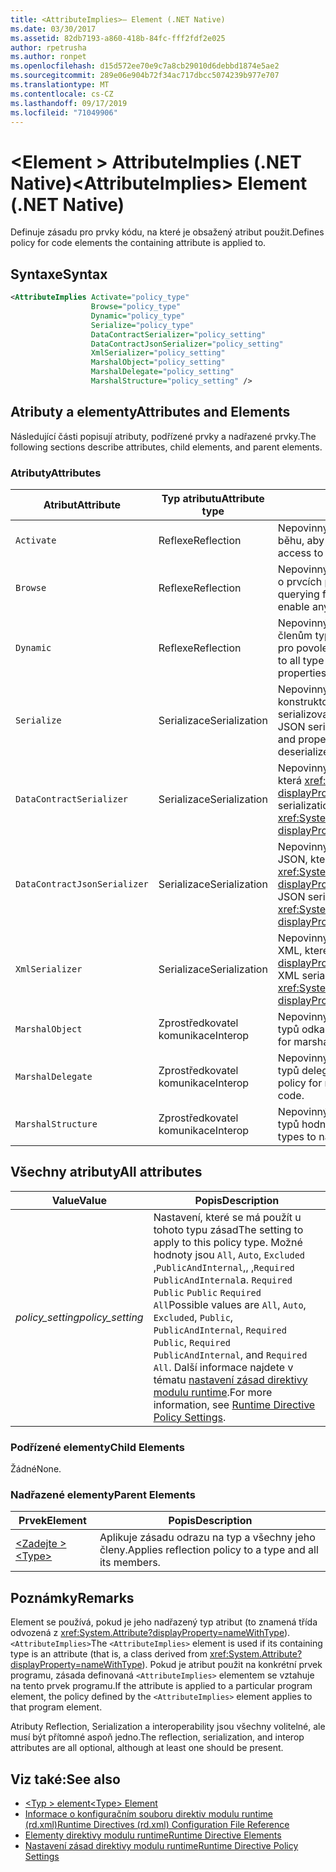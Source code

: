 ```yaml
---
title: <AttributeImplies>– Element (.NET Native)
ms.date: 03/30/2017
ms.assetid: 82db7193-a860-418b-84fc-fff2fdf2e025
author: rpetrusha
ms.author: ronpet
ms.openlocfilehash: d15d572ee70e9c7a8cb29010d6debbd1874e5ae2
ms.sourcegitcommit: 289e06e904b72f34ac717dbcc5074239b977e707
ms.translationtype: MT
ms.contentlocale: cs-CZ
ms.lasthandoff: 09/17/2019
ms.locfileid: "71049906"
---
```

# <a name="attributeimplies-element-net-native"></a><span data-ttu-id="f1d97-102">\<Element > AttributeImplies (.NET Native)</span><span class="sxs-lookup"><span data-stu-id="f1d97-102">\<AttributeImplies> Element (.NET Native)</span></span>
<span data-ttu-id="f1d97-103">Definuje zásadu pro prvky kódu, na které je obsažený atribut použit.</span><span class="sxs-lookup"><span data-stu-id="f1d97-103">Defines policy for code elements the containing attribute is applied to.</span></span>  
  
## <a name="syntax"></a><span data-ttu-id="f1d97-104">Syntaxe</span><span class="sxs-lookup"><span data-stu-id="f1d97-104">Syntax</span></span>  
  
```xml  
<AttributeImplies Activate="policy_type"  
                  Browse="policy_type"  
                  Dynamic="policy_type"  
                  Serialize="policy_type"   
                  DataContractSerializer="policy_setting"  
                  DataContractJsonSerializer="policy_setting"  
                  XmlSerializer="policy_setting"  
                  MarshalObject="policy_setting"  
                  MarshalDelegate="policy_setting"  
                  MarshalStructure="policy_setting" />  
```  
  
## <a name="attributes-and-elements"></a><span data-ttu-id="f1d97-105">Atributy a elementy</span><span class="sxs-lookup"><span data-stu-id="f1d97-105">Attributes and Elements</span></span>  
 <span data-ttu-id="f1d97-106">Následující části popisují atributy, podřízené prvky a nadřazené prvky.</span><span class="sxs-lookup"><span data-stu-id="f1d97-106">The following sections describe attributes, child elements, and parent elements.</span></span>  
  
### <a name="attributes"></a><span data-ttu-id="f1d97-107">Atributy</span><span class="sxs-lookup"><span data-stu-id="f1d97-107">Attributes</span></span>  
  
|<span data-ttu-id="f1d97-108">Atribut</span><span class="sxs-lookup"><span data-stu-id="f1d97-108">Attribute</span></span>|<span data-ttu-id="f1d97-109">Typ atributu</span><span class="sxs-lookup"><span data-stu-id="f1d97-109">Attribute type</span></span>|<span data-ttu-id="f1d97-110">Popis</span><span class="sxs-lookup"><span data-stu-id="f1d97-110">Description</span></span>|  
|---------------|--------------------|-----------------|  
|`Activate`|<span data-ttu-id="f1d97-111">Reflexe</span><span class="sxs-lookup"><span data-stu-id="f1d97-111">Reflection</span></span>|<span data-ttu-id="f1d97-112">Nepovinný atribut.</span><span class="sxs-lookup"><span data-stu-id="f1d97-112">Optional attribute.</span></span> <span data-ttu-id="f1d97-113">Řídí přístup k konstruktorům za běhu, aby bylo možné povolit aktivaci instancí.</span><span class="sxs-lookup"><span data-stu-id="f1d97-113">Controls runtime access to constructors to enable activation of instances.</span></span>|  
|`Browse`|<span data-ttu-id="f1d97-114">Reflexe</span><span class="sxs-lookup"><span data-stu-id="f1d97-114">Reflection</span></span>|<span data-ttu-id="f1d97-115">Nepovinný atribut.</span><span class="sxs-lookup"><span data-stu-id="f1d97-115">Optional attribute.</span></span> <span data-ttu-id="f1d97-116">Řídí dotazování pro informace o prvcích programu, ale nepovoluje přístup za běhu.</span><span class="sxs-lookup"><span data-stu-id="f1d97-116">Controls querying for information about program elements, but does not enable any runtime access.</span></span>|  
|`Dynamic`|<span data-ttu-id="f1d97-117">Reflexe</span><span class="sxs-lookup"><span data-stu-id="f1d97-117">Reflection</span></span>|<span data-ttu-id="f1d97-118">Nepovinný atribut.</span><span class="sxs-lookup"><span data-stu-id="f1d97-118">Optional attribute.</span></span> <span data-ttu-id="f1d97-119">Řídí přístup za běhu ke všem členům typu, včetně konstruktorů, metod, polí, vlastností a událostí, pro povolení dynamického programování.</span><span class="sxs-lookup"><span data-stu-id="f1d97-119">Controls runtime access to all type members, including constructors, methods, fields, properties, and events, to enable dynamic programming.</span></span>|  
|`Serialize`|<span data-ttu-id="f1d97-120">Serializace</span><span class="sxs-lookup"><span data-stu-id="f1d97-120">Serialization</span></span>|<span data-ttu-id="f1d97-121">Nepovinný atribut.</span><span class="sxs-lookup"><span data-stu-id="f1d97-121">Optional attribute.</span></span> <span data-ttu-id="f1d97-122">Řídí přístup za běhu k konstruktorům, polím a vlastnostem, aby bylo možné instance typu serializovat a deserializovat pomocí knihoven, jako je Newtonsoft JSON serializátor.</span><span class="sxs-lookup"><span data-stu-id="f1d97-122">Controls runtime access to constructors, fields, and properties, to enable type instances to be serialized and deserialized by libraries such as the Newtonsoft JSON serializer.</span></span>|  
|`DataContractSerializer`|<span data-ttu-id="f1d97-123">Serializace</span><span class="sxs-lookup"><span data-stu-id="f1d97-123">Serialization</span></span>|<span data-ttu-id="f1d97-124">Nepovinný atribut.</span><span class="sxs-lookup"><span data-stu-id="f1d97-124">Optional attribute.</span></span> <span data-ttu-id="f1d97-125">Řídí zásady pro serializaci, která <xref:System.Runtime.Serialization.DataContractSerializer?displayProperty=nameWithType> používá třídu.</span><span class="sxs-lookup"><span data-stu-id="f1d97-125">Controls policy for serialization that uses the <xref:System.Runtime.Serialization.DataContractSerializer?displayProperty=nameWithType> class.</span></span>|  
|`DataContractJsonSerializer`|<span data-ttu-id="f1d97-126">Serializace</span><span class="sxs-lookup"><span data-stu-id="f1d97-126">Serialization</span></span>|<span data-ttu-id="f1d97-127">Nepovinný atribut.</span><span class="sxs-lookup"><span data-stu-id="f1d97-127">Optional attribute.</span></span> <span data-ttu-id="f1d97-128">Řídí zásady pro serializaci JSON, které <xref:System.Runtime.Serialization.Json.DataContractJsonSerializer?displayProperty=nameWithType> používají třídu.</span><span class="sxs-lookup"><span data-stu-id="f1d97-128">Controls policy for JSON serialization that uses the <xref:System.Runtime.Serialization.Json.DataContractJsonSerializer?displayProperty=nameWithType> class.</span></span>|  
|`XmlSerializer`|<span data-ttu-id="f1d97-129">Serializace</span><span class="sxs-lookup"><span data-stu-id="f1d97-129">Serialization</span></span>|<span data-ttu-id="f1d97-130">Nepovinný atribut.</span><span class="sxs-lookup"><span data-stu-id="f1d97-130">Optional attribute.</span></span> <span data-ttu-id="f1d97-131">Řídí zásady pro serializaci XML, které <xref:System.Xml.Serialization.XmlSerializer?displayProperty=nameWithType> používají třídu.</span><span class="sxs-lookup"><span data-stu-id="f1d97-131">Controls policy for XML serialization that uses the <xref:System.Xml.Serialization.XmlSerializer?displayProperty=nameWithType> class.</span></span>|  
|`MarshalObject`|<span data-ttu-id="f1d97-132">Zprostředkovatel komunikace</span><span class="sxs-lookup"><span data-stu-id="f1d97-132">Interop</span></span>|<span data-ttu-id="f1d97-133">Nepovinný atribut.</span><span class="sxs-lookup"><span data-stu-id="f1d97-133">Optional attribute.</span></span> <span data-ttu-id="f1d97-134">Řídí zásady pro zařazování typů odkazů do prostředí Windows Runtime a COM.</span><span class="sxs-lookup"><span data-stu-id="f1d97-134">Controls policy for marshaling reference types to Windows Runtime and COM.</span></span>|  
|`MarshalDelegate`|<span data-ttu-id="f1d97-135">Zprostředkovatel komunikace</span><span class="sxs-lookup"><span data-stu-id="f1d97-135">Interop</span></span>|<span data-ttu-id="f1d97-136">Nepovinný atribut.</span><span class="sxs-lookup"><span data-stu-id="f1d97-136">Optional attribute.</span></span> <span data-ttu-id="f1d97-137">Řídí zásady pro zařazování typů delegátů jako ukazatelů funkcí do nativního kódu.</span><span class="sxs-lookup"><span data-stu-id="f1d97-137">Controls policy for marshaling delegate types as function pointers to native code.</span></span>|  
|`MarshalStructure`|<span data-ttu-id="f1d97-138">Zprostředkovatel komunikace</span><span class="sxs-lookup"><span data-stu-id="f1d97-138">Interop</span></span>|<span data-ttu-id="f1d97-139">Nepovinný atribut.</span><span class="sxs-lookup"><span data-stu-id="f1d97-139">Optional attribute.</span></span> <span data-ttu-id="f1d97-140">Řídí zásady pro zařazování typů hodnot do nativního kódu.</span><span class="sxs-lookup"><span data-stu-id="f1d97-140">Controls policy for marshaling value types to native code.</span></span>|  
  
## <a name="all-attributes"></a><span data-ttu-id="f1d97-141">Všechny atributy</span><span class="sxs-lookup"><span data-stu-id="f1d97-141">All attributes</span></span>  
  
|<span data-ttu-id="f1d97-142">Value</span><span class="sxs-lookup"><span data-stu-id="f1d97-142">Value</span></span>|<span data-ttu-id="f1d97-143">Popis</span><span class="sxs-lookup"><span data-stu-id="f1d97-143">Description</span></span>|  
|-----------|-----------------|  
|<span data-ttu-id="f1d97-144">*policy_setting*</span><span class="sxs-lookup"><span data-stu-id="f1d97-144">*policy_setting*</span></span>|<span data-ttu-id="f1d97-145">Nastavení, které se má použít u tohoto typu zásad</span><span class="sxs-lookup"><span data-stu-id="f1d97-145">The setting to apply to this policy type.</span></span> <span data-ttu-id="f1d97-146">Možné hodnoty jsou `All`, `Auto`, `Excluded` ,`PublicAndInternal`,, ,`Required PublicAndInternal`a. `Required Public` `Public` `Required All`</span><span class="sxs-lookup"><span data-stu-id="f1d97-146">Possible values are `All`, `Auto`, `Excluded`, `Public`, `PublicAndInternal`, `Required Public`, `Required PublicAndInternal`, and `Required All`.</span></span> <span data-ttu-id="f1d97-147">Další informace najdete v tématu [nastavení zásad direktivy modulu runtime](runtime-directive-policy-settings.md).</span><span class="sxs-lookup"><span data-stu-id="f1d97-147">For more information, see [Runtime Directive Policy Settings](runtime-directive-policy-settings.md).</span></span>|  
  
### <a name="child-elements"></a><span data-ttu-id="f1d97-148">Podřízené elementy</span><span class="sxs-lookup"><span data-stu-id="f1d97-148">Child Elements</span></span>  
 <span data-ttu-id="f1d97-149">Žádné</span><span class="sxs-lookup"><span data-stu-id="f1d97-149">None.</span></span>  
  
### <a name="parent-elements"></a><span data-ttu-id="f1d97-150">Nadřazené elementy</span><span class="sxs-lookup"><span data-stu-id="f1d97-150">Parent Elements</span></span>  
  
|<span data-ttu-id="f1d97-151">Prvek</span><span class="sxs-lookup"><span data-stu-id="f1d97-151">Element</span></span>|<span data-ttu-id="f1d97-152">Popis</span><span class="sxs-lookup"><span data-stu-id="f1d97-152">Description</span></span>|  
|-------------|-----------------|  
|[<span data-ttu-id="f1d97-153">\<Zadejte ></span><span class="sxs-lookup"><span data-stu-id="f1d97-153">\<Type></span></span>](type-element-net-native.md)|<span data-ttu-id="f1d97-154">Aplikuje zásadu odrazu na typ a všechny jeho členy.</span><span class="sxs-lookup"><span data-stu-id="f1d97-154">Applies reflection policy to a type and all its members.</span></span>|  
  
## <a name="remarks"></a><span data-ttu-id="f1d97-155">Poznámky</span><span class="sxs-lookup"><span data-stu-id="f1d97-155">Remarks</span></span>  
 <span data-ttu-id="f1d97-156">Element se používá, pokud je jeho nadřazený typ atribut (to znamená třída odvozená z <xref:System.Attribute?displayProperty=nameWithType>). `<AttributeImplies>`</span><span class="sxs-lookup"><span data-stu-id="f1d97-156">The `<AttributeImplies>` element is used if its containing type is an attribute (that is, a class derived from <xref:System.Attribute?displayProperty=nameWithType>).</span></span> <span data-ttu-id="f1d97-157">Pokud je atribut použit na konkrétní prvek programu, zásada definovaná `<AttributeImplies>` elementem se vztahuje na tento prvek programu.</span><span class="sxs-lookup"><span data-stu-id="f1d97-157">If the attribute is applied to a particular program element, the policy defined by the `<AttributeImplies>` element applies to that program element.</span></span>  
  
 <span data-ttu-id="f1d97-158">Atributy Reflection, Serialization a interoperability jsou všechny volitelné, ale musí být přítomné aspoň jedno.</span><span class="sxs-lookup"><span data-stu-id="f1d97-158">The reflection, serialization, and interop attributes are all optional, although at least one should be present.</span></span>  
  
## <a name="see-also"></a><span data-ttu-id="f1d97-159">Viz také:</span><span class="sxs-lookup"><span data-stu-id="f1d97-159">See also</span></span>

- [<span data-ttu-id="f1d97-160">\<Typ > element</span><span class="sxs-lookup"><span data-stu-id="f1d97-160">\<Type> Element</span></span>](type-element-net-native.md)
- [<span data-ttu-id="f1d97-161">Informace o konfiguračním souboru direktiv modulu runtime (rd.xml)</span><span class="sxs-lookup"><span data-stu-id="f1d97-161">Runtime Directives (rd.xml) Configuration File Reference</span></span>](runtime-directives-rd-xml-configuration-file-reference.md)
- [<span data-ttu-id="f1d97-162">Elementy direktivy modulu runtime</span><span class="sxs-lookup"><span data-stu-id="f1d97-162">Runtime Directive Elements</span></span>](runtime-directive-elements.md)
- [<span data-ttu-id="f1d97-163">Nastavení zásad direktivy modulu runtime</span><span class="sxs-lookup"><span data-stu-id="f1d97-163">Runtime Directive Policy Settings</span></span>](runtime-directive-policy-settings.md)
